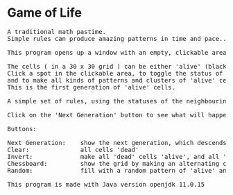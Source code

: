 # Game of Life
<pre>
A traditional math pastime.
Simple rules can produce amazing patterns in time and pace...

This program opens up a window with an empty, clickable area, and several buttons below.

The cells ( in a 30 x 30 grid ) can be either 'alive' (black) or 'dead' (white).
Click a spot in the clickable area, to toggle the status of the cell right there, 
and to make all kinds of patterns and clusters of 'alive' cells.
This is the first generation of 'alive' cells.

A simple set of rules, using the statuses of the neighbouring cells, determines whether a specific cell will come alive, will stay alive or will die, in the next generation. 

Click on the 'Next Generation' button to see what will happen to the pattern.

Buttons:

Next Generation:    show the next generation, which descends from the current pattern
Clear:              all cells 'dead'
Invert:             make all 'dead' cells 'alive', and all 'alive' cells 'dead'
Chessboard:         show the grid by making an alternating chessboard like pattern of 'alive' cells
Random:             fill with a random pattern of 'alive' and 'dead' cells

This program is made with Java version openjdk 11.0.15
</pre>











